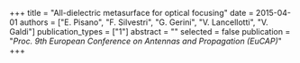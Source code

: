 +++
title = "All-dielectric metasurface for optical focusing"
date = 2015-04-01
authors = ["E. Pisano", "F. Silvestri", "G. Gerini", "V. Lancellotti", "V. Galdi"]
publication_types = ["1"]
abstract = ""
selected = false
publication = "*Proc. 9th European Conference on Antennas and Propagation (EuCAP)*"
+++

